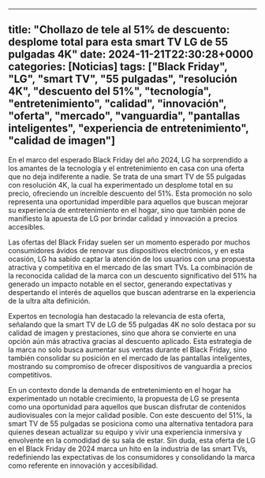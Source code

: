 
---
title: "Chollazo de tele al 51% de descuento: desplome total para esta smart TV LG de 55 pulgadas 4K"
date: 2024-11-21T22:30:28+0000
categories: [Noticias]
tags: ["Black Friday", "LG", "smart TV", "55 pulgadas", "resolución 4K", "descuento del 51%", "tecnología", "entretenimiento", "calidad", "innovación", "oferta", "mercado", "vanguardia", "pantallas inteligentes", "experiencia de entretenimiento", "calidad de imagen"]
---

En el marco del esperado Black Friday del año 2024, LG ha sorprendido a los amantes de la tecnología y el entretenimiento en casa con una oferta que no deja indiferente a nadie. Se trata de una smart TV de 55 pulgadas con resolución 4K, la cual ha experimentado un desplome total en su precio, ofreciendo un increíble descuento del 51%. Esta promoción no solo representa una oportunidad imperdible para aquellos que buscan mejorar su experiencia de entretenimiento en el hogar, sino que también pone de manifiesto la apuesta de LG por brindar calidad y innovación a precios accesibles.

Las ofertas del Black Friday suelen ser un momento esperado por muchos consumidores ávidos de renovar sus dispositivos electrónicos, y en esta ocasión, LG ha sabido captar la atención de los usuarios con una propuesta atractiva y competitiva en el mercado de las smart TVs. La combinación de la reconocida calidad de la marca con un descuento significativo del 51% ha generado un impacto notable en el sector, generando expectativas y despertando el interés de aquellos que buscan adentrarse en la experiencia de la ultra alta definición.

Expertos en tecnología han destacado la relevancia de esta oferta, señalando que la smart TV de LG de 55 pulgadas 4K no solo destaca por su calidad de imagen y prestaciones, sino que ahora se convierte en una opción aún más atractiva gracias al descuento aplicado. Esta estrategia de la marca no solo busca aumentar sus ventas durante el Black Friday, sino también consolidar su posición en el mercado de las pantallas inteligentes, mostrando su compromiso de ofrecer dispositivos de vanguardia a precios competitivos.

En un contexto donde la demanda de entretenimiento en el hogar ha experimentado un notable crecimiento, la propuesta de LG se presenta como una oportunidad para aquellos que buscan disfrutar de contenidos audiovisuales con la mejor calidad posible. Con este descuento del 51%, la smart TV de 55 pulgadas se posiciona como una alternativa tentadora para quienes desean actualizar su equipo y vivir una experiencia inmersiva y envolvente en la comodidad de su sala de estar. Sin duda, esta oferta de LG en el Black Friday de 2024 marca un hito en la industria de las smart TVs, redefiniendo las expectativas de los consumidores y consolidando la marca como referente en innovación y accesibilidad.
    